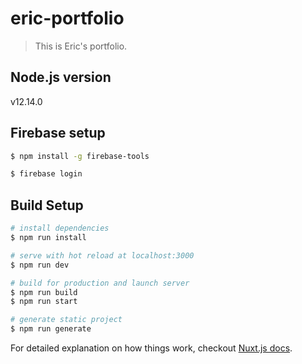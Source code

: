 # eric-portfolio

> This is Eric&#39;s portfolio.

## Node.js version
v12.14.0

## Firebase setup

``` bash 
$ npm install -g firebase-tools

$ firebase login

```

## Build Setup

``` bash
# install dependencies
$ npm run install

# serve with hot reload at localhost:3000
$ npm run dev

# build for production and launch server
$ npm run build
$ npm run start

# generate static project
$ npm run generate
```

For detailed explanation on how things work, checkout [Nuxt.js docs](https://nuxtjs.org).

